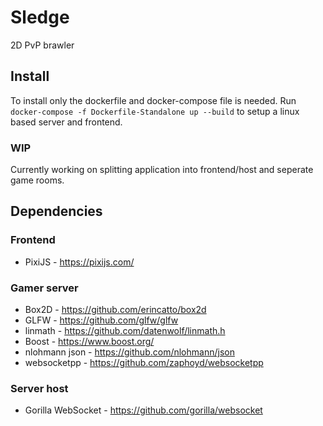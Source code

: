 # Sledge
2D PvP brawler

## Install
To install only the dockerfile and docker-compose file is needed.
Run ```docker-compose -f Dockerfile-Standalone up --build``` to setup a linux based server and frontend.

### WIP
Currently working on splitting application into frontend/host and seperate game rooms.

## Dependencies

### Frontend
* PixiJS - https://pixijs.com/

### Gamer server
* Box2D - https://github.com/erincatto/box2d
* GLFW - https://github.com/glfw/glfw
* linmath - https://github.com/datenwolf/linmath.h
* Boost - https://www.boost.org/
* nlohmann json - https://github.com/nlohmann/json
* websocketpp - https://github.com/zaphoyd/websocketpp

### Server host
* Gorilla WebSocket - https://github.com/gorilla/websocket